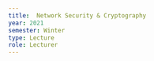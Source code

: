 ```yaml
---
title:  Network Security & Cryptography
year: 2021
semester: Winter
type: Lecture
role: Lecturer
---
```

